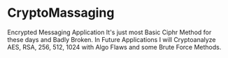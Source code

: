 # CryptoMassaging
Encrypted Messaging Application
It's just most Basic Ciphr Method for these days and Badly Broken.
In Future Applications I will Cryptoanalyze AES, RSA, 256, 512, 1024 with Algo Flaws and some Brute Force Methods.
